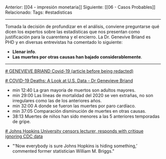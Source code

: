 Anterior: [[04 - impresión monetaria]]
Siguiente: [[06 - Casos Probables]]
Relacionado:
Tags: #estadisticas

------------------------------------------------------
Tomada la decisión de profundizar en el análisis, conviene preguntarse qué dicen los expertos sobre las estadísticas que nos presentan como justificación para la cuarentena y el encierro. La Dr. Genevive Briand es PHD y en diversas entrevistas ha comentado lo siguiente:

- **Llenar info**.
- **Las muertes por otras causas han bajado considerablemente**. 

-----------------------------------------------------------------


[# GENEVIEVE BRIAND Covid-19 (article before being redacted)](https://odysee.com/GENEVIEVE-BRIAND-Covid-19-(article-before-being-redacted):3)


[# COVID-19 Deaths: A Look at U.S. Data - Dr Genevieve Briand](https://odysee.com/@halloftruth:c/covid-19-deaths-a-look-at-US-data-dr-genevieve-briand:c)
- min 12:40 La gran mayoría de muertos son adultos mayores.
- min 29:00 Las líneas de mortalidad del 2020 se ven extrañas, no son irregulares como las de los anteriores años.
- min 32:00 A donde se fueron las muertes por paro cardíaco.
- min 37:05 Comparación disminución de muertes en otras causas.
- 38:13 Muertes de niños han sido menores a las 5 anteriores temporadas de gripe.


[# Johns Hopkins University censors lecturer, responds with critique ignoring CDC data](https://www.lifesitenews.com/news/johns-hopkins-university-censors-lecturer-responds-with-critique-ignoring-cdc-data/)
 - "‘Now everybody is sure Johns Hopkins is hiding something,’ commented former statistician William M. Briggs."

